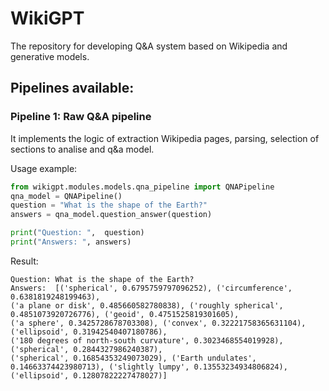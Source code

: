 # WikiGPT
The repository for developing Q&amp;A system based on Wikipedia and generative models.

## Pipelines available: 
### Pipeline 1: Raw Q&A pipeline
It implements the logic of extraction Wikipedia pages, parsing, selection of sections to analise and q&a model. 

Usage example: 
```python
from wikigpt.modules.models.qna_pipeline import QNAPipeline
qna_model = QNAPipeline()
question = "What is the shape of the Earth?"
answers = qna_model.question_answer(question)

print("Question: ",  question)
print("Answers: ", answers)
```
Result: 
```
Question: What is the shape of the Earth?
Answers:  [('spherical', 0.6795759797096252), ('circumference', 0.6381819248199463), 
('a plane or disk', 0.485660582780838), ('roughly spherical', 0.4851073920726776), ('geoid', 0.4751525819301605), 
('a sphere', 0.3425728678703308), ('convex', 0.32221758365631104), ('ellipsoid', 0.31942540407180786), 
('180 degrees of north-south curvature', 0.3023468554019928), ('spherical', 0.2844327986240387), 
('spherical', 0.16854353249073029), ('Earth undulates', 0.14663374423980713), ('slightly lumpy', 0.13553234934806824), 
('ellipsoid', 0.12807822227478027)]
```

